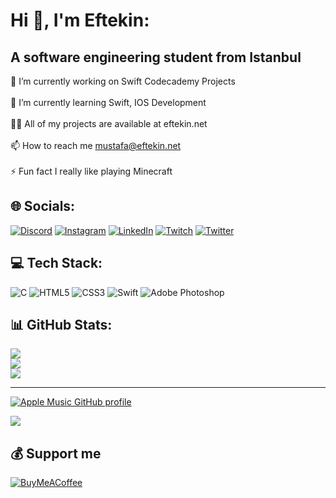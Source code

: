 # Hi 👋, I'm Eftekin:
## A software engineering student from Istanbul
🔭 I’m currently working on Swift Codecademy Projects<br><br>🌱 I’m currently learning Swift, IOS Development<br><br>👨‍💻 All of my projects are available at eftekin.net<br><br>📫 How to reach me mustafa@eftekin.net<br><br>⚡ Fun fact I really like playing Minecraft


## 🌐 Socials:
[![Discord](https://img.shields.io/badge/Discord-%237289DA.svg?style=for-the-badge&logo=discord&logoColor=white)](https://discord.gg/SpN6SUn9Jp) [![Instagram](https://img.shields.io/badge/Instagram-%23E4405F.svg?style=for-the-badge&logo=Instagram&logoColor=white)](https://instagram.com/eftekindev) [![LinkedIn](https://img.shields.io/badge/LinkedIn-%230077B5.svg?style=for-the-badge&logo=linkedin&logoColor=white)](https://linkedin.com/in/eftekin) [![Twitch](https://img.shields.io/badge/Twitch-%239146FF.svg?style=for-the-badge&logo=Twitch&logoColor=white)](https://twitch.tv/meftekin) [![Twitter](https://img.shields.io/badge/Twitter-%231DA1F2.svg?style=for-the-badge&logo=Twitter&logoColor=white)](https://twitter.com/efmacin) 

## 💻 Tech Stack:
![C](https://img.shields.io/badge/c-%2300599C.svg?style=for-the-badge&logo=c&logoColor=white) ![HTML5](https://img.shields.io/badge/html5-%23E34F26.svg?style=for-the-badge&logo=html5&logoColor=white) ![CSS3](https://img.shields.io/badge/css3-%231572B6.svg?style=for-the-badge&logo=css3&logoColor=white) ![Swift](https://img.shields.io/badge/swift-F54A2A?style=for-the-badge&logo=swift&logoColor=white) ![Adobe Photoshop](https://img.shields.io/badge/adobephotoshop-%2331A8FF.svg?style=for-the-badge&logo=adobephotoshop&logoColor=white)

## 📊 GitHub Stats:
![](https://github-readme-stats.vercel.app/api?username=Eftekin&theme=swift&hide_border=true&include_all_commits=true&count_private=false)<br/>
![](https://github-readme-streak-stats.herokuapp.com/?user=Eftekin&theme=swift&hide_border=true)<br/>
![](https://github-readme-stats.vercel.app/api/top-langs/?username=Eftekin&theme=swift&hide_border=true&include_all_commits=true&count_private=false&layout=compact)

---
[![Apple Music GitHub profile](https://apple-music-github-profile.rayriffy.com/theme/light.svg?uid=000084.9bcda61723694483aa278f8b9b4cd108.2005)]()

[![](https://visitcount.itsvg.in/api?id=Eftekin&icon=0&color=12)](https://visitcount.itsvg.in)

  ## 💰 Support me
  [![BuyMeACoffee](https://img.shields.io/badge/Buy%20Me%20a%20Coffee-ffdd00?style=for-the-badge&logo=buy-me-a-coffee&logoColor=black)](https://buymeacoffee.com/eftekin) 

  
